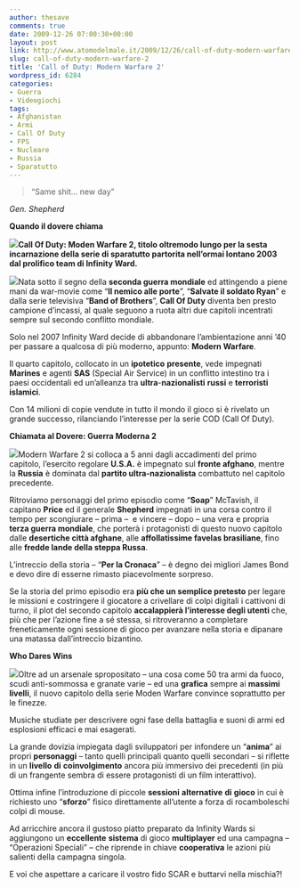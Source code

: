 ```yaml
---
author: thesave
comments: true
date: 2009-12-26 07:00:30+00:00
layout: post
link: http://www.atomodelmale.it/2009/12/26/call-of-duty-modern-warfare-2/
slug: call-of-duty-modern-warfare-2
title: 'Call of Duty: Modern Warfare 2'
wordpress_id: 6284
categories:
- Guerra
- Videogiochi
tags:
- Afghanistan
- Armi
- Call Of Duty
- FPS
- Nucleare
- Russia
- Sparatutto
---
```


<blockquote>“Same shit… new day”</blockquote>


_Gen. Shepherd_

**Quando il dovere chiama**

**[![](http://www.atomodelmale.it/wp-content/uploads/2009/12/Call-of-Duty-300x71.jpg)](http://www.atomodelmale.it/wp-content/uploads/2009/12/Call-of-Duty.jpg)**Call Of Duty: Moden Warfare 2**, titolo oltremodo lungo per la sesta incarnazione della serie di sparatutto partorita nell’ormai lontano 2003 dal prolifico team di **Infinity Ward**.**
<!-- more -->
![](http://www.atomodelmale.it/wp-content/uploads/2009/12/CallOfDuty-300x234.jpg)Nata sotto il segno della **seconda guerra mondiale** ed attingendo a piene mani da war-movie come “**Il nemico alle porte**”, “**Salvate il soldato Ryan**” e dalla serie televisiva “**Band of Brothers**”, **Call Of Duty** diventa ben presto campione d’incassi, al quale seguono a ruota altri due capitoli incentrati sempre sul secondo conflitto mondiale.

Solo nel 2007 Infinity Ward decide di abbandonare l’ambientazione anni ’40 per passare a qualcosa di più moderno, appunto: **Modern Warfare**.

Il quarto capitolo, collocato in un **ipotetico** **presente**, vede impegnati **Marines** e agenti **SAS** (Special Air Service) in un conflitto intestino tra i paesi occidentali ed un’alleanza tra **ultra**-**nazionalisti** **russi** e **terroristi** **islamici**.

Con 14 milioni di copie vendute in tutto il mondo il gioco si è rivelato un grande successo, rilanciando l’interesse per la serie COD (Call Of Duty).

**Chiamata al Dovere: Guerra Moderna 2**

![](http://www.atomodelmale.it/wp-content/uploads/2009/12/Call_of_Duty_Modern_Warfare_2-03-300x225.jpg)Modern Warfare 2 si colloca a 5 anni dagli accadimenti del primo capitolo, l’esercito regolare **U.S.A.** è impegnato sul **fronte afghano**, mentre la **Russia** è dominata dal **partito ultra-nazionalista** combattuto nel capitolo precedente.

Ritroviamo personaggi del primo episodio come “**Soap**” McTavish, il capitano **Price** ed il generale **Shepherd** impegnati in una corsa contro il tempo per scongiurare – prima –  e vincere – dopo – una vera e propria **terza guerra mondiale**, che porterà i protagonisti di questo nuovo capitolo dalle **desertiche città afghane**, alle **affollatissime favelas brasiliane**, fino alle **fredde lande della steppa Russa**.

L’intreccio della storia – “**Per la Cronaca**” – è degno dei migliori James Bond e devo dire di esserne rimasto piacevolmente sorpreso.

Se la storia del primo episodio era **più che un semplice pretesto** per legare le missioni e costringere il giocatore a crivellare di colpi digitali i cattivoni di turno, il plot del secondo capitolo **accalappierà l’interesse degli utenti** che, più che per l’azione fine a sé stessa, si ritroveranno a completare freneticamente ogni sessione di gioco per avanzare nella storia e dipanare una matassa dall’intreccio bizantino.

**Who Dares Wins**

![](http://www.atomodelmale.it/wp-content/uploads/2009/12/Call_of_Duty_Modern_Warfare_2-02-300x225.jpg)Oltre ad un arsenale spropositato – una cosa come 50 tra armi da fuoco, scudi anti-sommossa e granate varie – ed una **grafica** sempre ai **massimi** **livelli**, il nuovo capitolo della serie Moden Warfare convince soprattutto per le finezze.

Musiche studiate per descrivere ogni fase della battaglia e suoni di armi ed esplosioni efficaci e mai esagerati.

La grande dovizia impiegata dagli sviluppatori per infondere un “**anima**” ai propri **personaggi** – tanto quelli principali quanto quelli secondari – si riflette in un **livello** **di** **coinvolgimento** ancora più immersivo dei precedenti (in più di un frangente sembra di essere protagonisti di un film interattivo).

Ottima infine l’introduzione di piccole **sessioni** **alternative** **di** **gioco** in cui è richiesto uno “**sforzo**” fisico direttamente all’utente a forza di rocamboleschi colpi di mouse.

Ad arricchire ancora il gustoso piatto preparato da Infinity Wards si aggiungono un **eccellente** **sistema** di gioco **multiplayer** ed una campagna – “Operazioni Speciali” – che riprende in chiave **cooperativa** le azioni più salienti della campagna singola.

E voi che aspettare a caricare il vostro fido SCAR e buttarvi nella mischia?!
